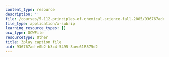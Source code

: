```yaml
---
content_type: resource
description: ''
file: /courses/5-112-principles-of-chemical-science-fall-2005/936767ade0b2b3c454953aec618575d2_hG8KdheMUeo.srt
file_type: application/x-subrip
learning_resource_types: []
ocw_type: OCWFile
resourcetype: Other
title: 3play caption file
uid: 936767ad-e0b2-b3c4-5495-3aec618575d2
---
```

